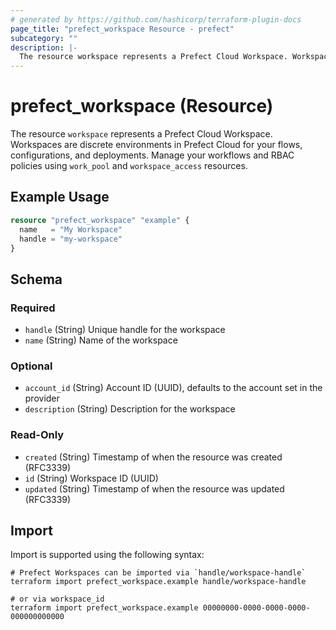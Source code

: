 ```yaml
---
# generated by https://github.com/hashicorp/terraform-plugin-docs
page_title: "prefect_workspace Resource - prefect"
subcategory: ""
description: |-
  The resource workspace represents a Prefect Cloud Workspace. Workspaces are discrete environments in Prefect Cloud for your flows, configurations, and deployments. Manage your workflows and RBAC policies using work_pool and workspace_access resources.
---
```


# prefect_workspace (Resource)

The resource `workspace` represents a Prefect Cloud Workspace. Workspaces are discrete environments in Prefect Cloud for your flows, configurations, and deployments. Manage your workflows and RBAC policies using `work_pool` and `workspace_access` resources.

## Example Usage

```terraform
resource "prefect_workspace" "example" {
  name   = "My Workspace"
  handle = "my-workspace"
}
```

<!-- schema generated by tfplugindocs -->
## Schema

### Required

- `handle` (String) Unique handle for the workspace
- `name` (String) Name of the workspace

### Optional

- `account_id` (String) Account ID (UUID), defaults to the account set in the provider
- `description` (String) Description for the workspace

### Read-Only

- `created` (String) Timestamp of when the resource was created (RFC3339)
- `id` (String) Workspace ID (UUID)
- `updated` (String) Timestamp of when the resource was updated (RFC3339)

## Import

Import is supported using the following syntax:

```shell
# Prefect Workspaces can be imported via `handle/workspace-handle`
terraform import prefect_workspace.example handle/workspace-handle

# or via workspace_id
terraform import prefect_workspace.example 00000000-0000-0000-0000-000000000000
```
